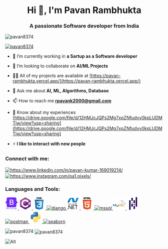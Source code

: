 <h1 align="center">Hi 👋, I'm Pavan Rambhukta</h1>
<h3 align="center">A passionate Software developer from India</h3>

<p align="left"> <img src="https://komarev.com/ghpvc/?username=pavan8374&label=Profile%20views&color=0e75b6&style=flat" alt="pavan8374" /> </p>

<p align="left"> <a href="https://github.com/ryo-ma/github-profile-trophy"><img src="https://github-profile-trophy.vercel.app/?username=pavan8374" alt="pavan8374" /></a> </p>

- 🔭 I’m currently working in **a Sartup as a Software developer**

- 👯 I’m looking to collaborate on **AI/ML Projects**

- 👨‍💻 All of my projects are available at [https://pavan-rambhukta.vercel.app/](https://pavan-rambhukta.vercel.app/)

- 💬 Ask me about **AI, ML, Algorithms, Database**

- 📫 How to reach me **rpavank2000@gmail.com**

- 📄 Know about my experiences [https://drive.google.com/file/d/12HMJcJQPs2Mg7xpZNfudvv0kpLUDMTiw/view?usp=sharing](https://drive.google.com/file/d/12HMJcJQPs2Mg7xpZNfudvv0kpLUDMTiw/view?usp=sharing)

- ⚡  **I like to interact with new people**

<h3 align="left">Connect with me:</h3>
<p align="left">
<a href="https://linkedin.com/in/https://www.linkedin.com/in/pavan-kumar-169019214/" target="blank"><img align="center" src="https://raw.githubusercontent.com/rahuldkjain/github-profile-readme-generator/master/src/images/icons/Social/linked-in-alt.svg" alt="https://www.linkedin.com/in/pavan-kumar-169019214/" height="30" width="40" /></a>
<a href="https://instagram.com/https://www.instagram.com/pa1.pixels/" target="blank"><img align="center" src="https://raw.githubusercontent.com/rahuldkjain/github-profile-readme-generator/master/src/images/icons/Social/instagram.svg" alt="https://www.instagram.com/pa1.pixels/" height="30" width="40" /></a>
</p>

<h3 align="left">Languages and Tools:</h3>
<p align="left"> <a href="https://getbootstrap.com" target="_blank" rel="noreferrer"> <img src="https://raw.githubusercontent.com/devicons/devicon/master/icons/bootstrap/bootstrap-plain-wordmark.svg" alt="bootstrap" width="40" height="40"/> </a> <a href="https://www.w3schools.com/cs/" target="_blank" rel="noreferrer"> <img src="https://raw.githubusercontent.com/devicons/devicon/master/icons/csharp/csharp-original.svg" alt="csharp" width="40" height="40"/> </a> <a href="https://www.w3schools.com/css/" target="_blank" rel="noreferrer"> <img src="https://raw.githubusercontent.com/devicons/devicon/master/icons/css3/css3-original-wordmark.svg" alt="css3" width="40" height="40"/> </a> <a href="https://www.djangoproject.com/" target="_blank" rel="noreferrer"> <img src="https://cdn.worldvectorlogo.com/logos/django.svg" alt="django" width="40" height="40"/> </a> <a href="https://dotnet.microsoft.com/" target="_blank" rel="noreferrer"> <img src="https://raw.githubusercontent.com/devicons/devicon/master/icons/dot-net/dot-net-original-wordmark.svg" alt="dotnet" width="40" height="40"/> </a> <a href="https://www.w3.org/html/" target="_blank" rel="noreferrer"> <img src="https://raw.githubusercontent.com/devicons/devicon/master/icons/html5/html5-original-wordmark.svg" alt="html5" width="40" height="40"/> </a> <a href="https://www.microsoft.com/en-us/sql-server" target="_blank" rel="noreferrer"> <img src="https://www.svgrepo.com/show/303229/microsoft-sql-server-logo.svg" alt="mssql" width="40" height="40"/> </a> <a href="https://www.mysql.com/" target="_blank" rel="noreferrer"> <img src="https://raw.githubusercontent.com/devicons/devicon/master/icons/mysql/mysql-original-wordmark.svg" alt="mysql" width="40" height="40"/> </a> <a href="https://pandas.pydata.org/" target="_blank" rel="noreferrer"> <img src="https://raw.githubusercontent.com/devicons/devicon/2ae2a900d2f041da66e950e4d48052658d850630/icons/pandas/pandas-original.svg" alt="pandas" width="40" height="40"/> </a> <a href="https://postman.com" target="_blank" rel="noreferrer"> <img src="https://www.vectorlogo.zone/logos/getpostman/getpostman-icon.svg" alt="postman" width="40" height="40"/> </a> <a href="https://www.python.org" target="_blank" rel="noreferrer"> <img src="https://raw.githubusercontent.com/devicons/devicon/master/icons/python/python-original.svg" alt="python" width="40" height="40"/> </a> <a href="https://seaborn.pydata.org/" target="_blank" rel="noreferrer"> <img src="https://seaborn.pydata.org/_images/logo-mark-lightbg.svg" alt="seaborn" width="40" height="40"/> </a> </p>

<p><img align="left" src="https://github-readme-stats.vercel.app/api/top-langs?username=pavan8374&show_icons=true&locale=en&layout=compact" alt="pavan8374" /></p>

<p>&nbsp;<img align="center" src="https://github-readme-stats.vercel.app/api?username=pavan8374&show_icons=true&locale=en" alt="pavan8374" /></p>

![Alt](https://repobeats.axiom.co/api/embed/08ae75a43e20c182a15b852d5980ddba41e6530d.svg "Repobeats analytics image")
